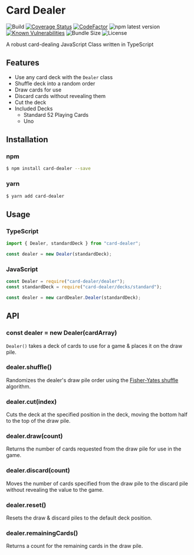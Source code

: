 # Card Dealer

![Build](https://github.com/theaccordance/card-dealer/workflows/Build/badge.svg?branch=master)
[![Coverage Status](https://coveralls.io/repos/github/theaccordance/card-dealer/badge.svg)](https://coveralls.io/github/theaccordance/card-dealer)
[![CodeFactor](https://www.codefactor.io/repository/github/theaccordance/card-dealer/badge/master)](https://www.codefactor.io/repository/github/theaccordance/card-dealer/overview/master)
![npm latest version](https://img.shields.io/npm/v/card-dealer/latest)
[![Known Vulnerabilities](https://snyk.io/test/github/theaccordance/card-dealer/badge.svg?targetFile=package.json)](https://snyk.io/test/github/theaccordance/card-dealer?targetFile=package.json)
![Bundle Size](https://img.shields.io/bundlephobia/minzip/card-dealer)
![License](https://img.shields.io/npm/l/card-dealer)

A robust card-dealing JavaScript Class written in TypeScript

## Features

- Use any card deck with the `Dealer` class
- Shuffle deck into a random order
- Draw cards for use
- Discard cards without revealing them
- Cut the deck
- Included Decks
  - Standard 52 Playing Cards
  - Uno

## Installation

### npm

```bash
$ npm install card-dealer --save
```

### yarn

```bash
$ yarn add card-dealer
```

## Usage

### TypeScript

```typescript
import { Dealer, standardDeck } from "card-dealer";

const dealer = new Dealer(standardDeck);
```

### JavaScript

```javascript
const Dealer = require("card-dealer/dealer");
const standardDeck = require("card-dealer/decks/standard");

const dealer = new cardDealer.Dealer(standardDeck);
```

## API

### const dealer = new Dealer(cardArray)

`Dealer()` takes a deck of cards to use for a game & places it on the draw pile.

### dealer.shuffle()

Randomizes the dealer's draw pile order using the [Fisher-Yates shuffle](https://en.wikipedia.org/wiki/Fisher%E2%80%93Yates_shuffle) algorithm.

### dealer.cut(index)

Cuts the deck at the specified position in the deck, moving the bottom half to the top of the draw pile.

### dealer.draw(count)

Returns the number of cards requested from the draw pile for use in the game.

### dealer.discard(count)

Moves the number of cards specified from the draw pile to the discard pile without revealing the value to the game.

### dealer.reset()

Resets the draw & discard piles to the default deck position.

### dealer.remainingCards()

Returns a count for the remaining cards in the draw pile.
